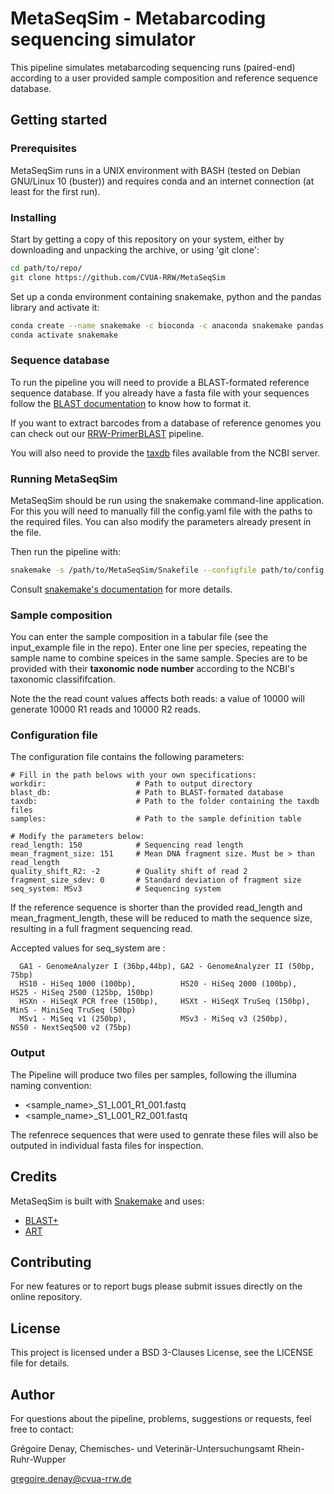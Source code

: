 # MetaSeqSim - Metabarcoding sequencing simulator

This pipeline simulates metabarcoding sequencing runs (paired-end) according to a user provided sample composition
and reference sequence database.

## Getting started

### Prerequisites 

MetaSeqSim runs in a UNIX environment with BASH (tested on Debian GNU/Linux 10 
(buster)) and requires conda and an internet connection (at least for the first run).

### Installing

Start by getting a copy of this repository on your system, either by downloading and unpacking the archive, 
or using 'git clone':

```bash
cd path/to/repo/
git clone https://github.com/CVUA-RRW/MetaSeqSim
```

Set up a conda environment containing snakemake, python and the pandas library and activate it:

```bash
conda create --name snakemake -c bioconda -c anaconda snakemake pandas
conda activate snakemake
```

### Sequence database

To run the pipeline you will need to provide a BLAST-formated reference sequence database.
If you already have a fasta file with your sequences follow the [BLAST documentation](https://www.ncbi.nlm.nih.gov/books/NBK279688/)
to know how to format it.

If you want to extract barcodes from a database of reference genomes you can check out 
our [RRW-PrimerBLAST](https://github.com/CVUA-RRW/RRW-PrimerBLAST) pipeline.

You will also need to provide the [taxdb](https://ftp.ncbi.nlm.nih.gov/blast/db/taxdb.tar.gz) 
files available from the NCBI server.

### Running MetaSeqSim

MetaSeqSim should be run using the snakemake command-line application.
For this you will need to manually fill the config.yaml file with the paths to the required files.
You can also modify the parameters already present in the file.

Then run the pipeline with:

```bash 
snakemake -s /path/to/MetaSeqSim/Snakefile --configfile path/to/config.yaml --use-conda --conda-prefix path/to/your/conda/envs
```

Consult [snakemake's documentation](https://snakemake.readthedocs.io/en/stable/) for more details.

### Sample composition

You can enter the sample composition in a tabular file (see the input_example file in the repo).
Enter one line per species, repeating the sample name to combine speices in the same sample.
Species are to be provided with their **taxonomic node number** according to the NCBI's 
taxonomic classififcation.

Note the the read count values affects both reads: a value of 10000 will generate 10000 R1 reads and 10000 R2 reads.

### Configuration file

The configuration file contains the following parameters:

```
# Fill in the path belows with your own specifications:
workdir:                    # Path to output directory
blast_db:                   # Path to BLAST-formated database
taxdb:                      # Path to the folder containing the taxdb files
samples:                    # Path to the sample definition table

# Modify the parameters below:
read_length: 150            # Sequencing read length
mean_fragment_size: 151     # Mean DNA fragment size. Must be > than read_length
quality_shift_R2: -2        # Quality shift of read 2
fragment_size_sdev: 0       # Standard deviation of fragment size
seq_system: MSv3            # Sequencing system
```

If the reference sequence is shorter than the provided read_length and mean_fragment_length, these will be
reduced to math the sequence size, resulting in a full fragment sequencing read.

Accepted values for seq_system are : 

```
  GA1 - GenomeAnalyzer I (36bp,44bp), GA2 - GenomeAnalyzer II (50bp, 75bp)
  HS10 - HiSeq 1000 (100bp),          HS20 - HiSeq 2000 (100bp),      HS25 - HiSeq 2500 (125bp, 150bp)
  HSXn - HiSeqX PCR free (150bp),     HSXt - HiSeqX TruSeq (150bp),   MinS - MiniSeq TruSeq (50bp)
  MSv1 - MiSeq v1 (250bp),            MSv3 - MiSeq v3 (250bp),        NS50 - NextSeq500 v2 (75bp)
```

### Output

The Pipeline will produce two files per samples, following the illumina naming convention:

* <sample_name>_S1_L001_R1_001.fastq
* <sample_name>_S1_L001_R2_001.fastq

The refenrece sequences that were used to genrate these files will also be outputed 
in individual fasta files for inspection.

## Credits

MetaSeqSim is built with [Snakemake](https://snakemake.readthedocs.io/en/stable/) and uses:
* [BLAST+](https://blast.ncbi.nlm.nih.gov/Blast.cgi?PAGE_TYPE=BlastDocs&DOC_TYPE=Download) 
* [ART](https://www.niehs.nih.gov/research/resources/software/biostatistics/art/index.cfm)

## Contributing

For new features or to report bugs please submit issues directly on the online repository.

## License

This project is licensed under a BSD 3-Clauses License, see the LICENSE file for details.

## Author

For questions about the pipeline, problems, suggestions or requests, feel free to contact:

Grégoire Denay, Chemisches- und Veterinär-Untersuchungsamt Rhein-Ruhr-Wupper 

<gregoire.denay@cvua-rrw.de>